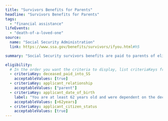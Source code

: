```yaml
---
title: "Survivors Benefits for Parents"
headline: "Survivors Benefits for Parents"
tags:
  - "financial assistance"
lifeEvents:
  - "death-of-a-loved-one"
source:
  name: "Social Security Administration"
  link: https://www.ssa.gov/benefits/survivors/ifyou.html#h5

summary: "Social Security survivors benefits are paid to parents of eligible workers."

eligibility:
  # In the order you want the criteria to display, list criteriaKeys from the csv here, each followed by a comma-separated list of which values indicate eligibility for that criteria. Wrap individual values in quotes if they have inner commas.
  - criteriaKey: deceased_paid_into_SS
    acceptableValues: [true]
  - criteriaKey: applicant_relationship
    acceptableValues: ["parent"]
  - criteriaKey: applicant_date_of_birth
    label: "You are at least 62 years old and were dependent on the deceased for at least half of your support."
    acceptableValues: [>62years]
  - criteriaKey: applicant_citizen_status
    acceptableValues: [true]
---
```

